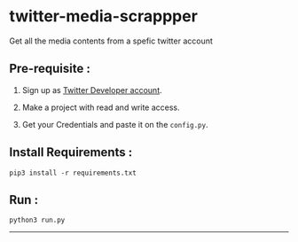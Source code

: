 # twitter-media-scrappper
Get all the media contents from a spefic twitter account

## Pre-requisite : 

1. Sign up as [Twitter Developer account]( https://developer.twitter.com/en).
 
2. Make a project with read and write access.
 
2. Get your Credentials and paste it on the `config.py`.
 

## Install Requirements :
```
pip3 install -r requirements.txt
```
## Run :
```
python3 run.py
```
 _ _ _

